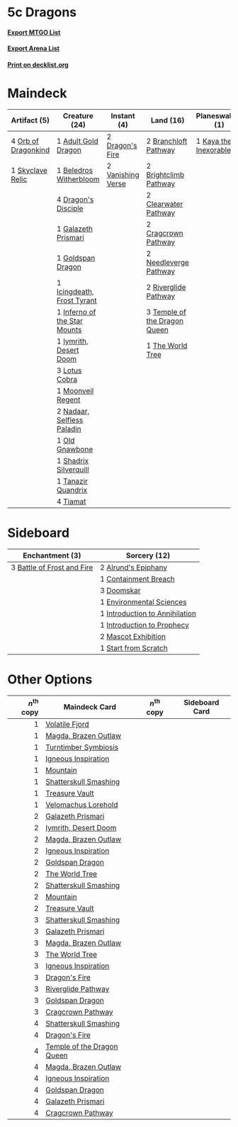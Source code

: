 # 5c Dragons

#### [Export MTGO List](../collection/5c%20Dragons/5c%20Dragons.txt)
#### [Export Arena List](../collection/5c%20Dragons/5c%20Dragons_arena.txt)
#### [Print on decklist.org](http://decklist.org/?deckmain=1%09Adult%20Gold%20Dragon%0A2%09Barkchannel%20Pathway%0A1%09Beledros%20Witherbloom%0A2%09Blightstep%20Pathway%0A2%09Branchloft%20Pathway%0A2%09Brightclimb%20Pathway%0A2%09Clearwater%20Pathway%0A2%09Cragcrown%20Pathway%0A2%09Darkbore%20Pathway%0A4%09Dragon's%20Disciple%0A2%09Dragon's%20Fire%0A2%09Esika,%20God%20of%20the%20Tree%0A1%09Galazeth%20Prismari%0A1%09Goldspan%20Dragon%0A2%09Hengegate%20Pathway%0A1%09Icingdeath,%20Frost%20Tyrant%0A1%09Inferno%20of%20the%20Star%20Mounts%0A1%09Iymrith,%20Desert%20Doom%0A1%09Kaya%20the%20Inexorable%0A3%09Lotus%20Cobra%0A1%09Moonveil%20Regent%0A2%09Nadaar,%20Selfless%20Paladin%0A2%09Needleverge%20Pathway%0A1%09Old%20Gnawbone%0A4%09Orb%20of%20Dragonkind%0A2%09Riverglide%20Pathway%0A1%09Shadrix%20Silverquill%0A1%09Skyclave%20Relic%0A1%09Tanazir%20Quandrix%0A3%09Temple%20of%20the%20Dragon%20Queen%0A1%09The%20World%20Tree%0A4%09Tiamat%0A2%09Vanishing%20Verse&deckside=2%09Alrund's%20Epiphany%0A3%09Battle%20of%20Frost%20and%20Fire%0A1%09Containment%20Breach%0A3%09Doomskar%0A1%09Environmental%20Sciences%0A1%09Introduction%20to%20Annihilation%0A1%09Introduction%20to%20Prophecy%0A2%09Mascot%20Exhibition%0A1%09Start%20from%20Scratch)
# Maindeck

|                                         Artifact (5)                                         |                                             Creature (24)                                             |                                        Instant (4)                                         |                                               Land (16)                                               |                                        Planeswalker (1)                                        |      Unknown (10)      |
|----------------------------------------------------------------------------------------------|-------------------------------------------------------------------------------------------------------|--------------------------------------------------------------------------------------------|-------------------------------------------------------------------------------------------------------|------------------------------------------------------------------------------------------------|------------------------|
|4 [Orb of Dragonkind](http://gatherer.wizards.com/Pages/Card/Details.aspx?multiverseid=527444)|1 [Adult Gold Dragon](http://gatherer.wizards.com/Pages/Card/Details.aspx?multiverseid=527503)         |2 [Dragon's Fire](http://gatherer.wizards.com/Pages/Card/Details.aspx?multiverseid=527426)  |2 [Branchloft Pathway](http://gatherer.wizards.com/Pages/Card/Details.aspx?multiverseid=491909)        |1 [Kaya the Inexorable](http://gatherer.wizards.com/Pages/Card/Details.aspx?multiverseid=503834)|2 Barkchannel Pathway   |
|1 [Skyclave Relic](http://gatherer.wizards.com/Pages/Card/Details.aspx?multiverseid=491903)   |1 [Beledros Witherbloom](http://gatherer.wizards.com/Pages/Card/Details.aspx?multiverseid=513655)      |2 [Vanishing Verse](http://gatherer.wizards.com/Pages/Card/Details.aspx?multiverseid=513736)|2 [Brightclimb Pathway](http://gatherer.wizards.com/Pages/Card/Details.aspx?multiverseid=491911)       |                                                                                                |2 Blightstep Pathway    |
|                                                                                              |4 [Dragon's Disciple](http://gatherer.wizards.com/Pages/Card/Details.aspx?multiverseid=527300)         |                                                                                            |2 [Clearwater Pathway](http://gatherer.wizards.com/Pages/Card/Details.aspx?multiverseid=491913)        |                                                                                                |2 Darkbore Pathway      |
|                                                                                              |1 [Galazeth Prismari](http://gatherer.wizards.com/Pages/Card/Details.aspx?multiverseid=513681)         |                                                                                            |2 [Cragcrown Pathway](http://gatherer.wizards.com/Pages/Card/Details.aspx?multiverseid=491915)         |                                                                                                |2 Esika, God of the Tree|
|                                                                                              |1 [Goldspan Dragon](http://gatherer.wizards.com/Pages/Card/Details.aspx?multiverseid=503751)           |                                                                                            |2 [Needleverge Pathway](http://gatherer.wizards.com/Pages/Card/Details.aspx?multiverseid=491918)       |                                                                                                |2 Hengegate Pathway     |
|                                                                                              |1 [Icingdeath, Frost Tyrant](http://gatherer.wizards.com/Pages/Card/Details.aspx?multiverseid=527307)  |                                                                                            |2 [Riverglide Pathway](http://gatherer.wizards.com/Pages/Card/Details.aspx?multiverseid=491920)        |                                                                                                |                        |
|                                                                                              |1 [Inferno of the Star Mounts](http://gatherer.wizards.com/Pages/Card/Details.aspx?multiverseid=527438)|                                                                                            |3 [Temple of the Dragon Queen](http://gatherer.wizards.com/Pages/Card/Details.aspx?multiverseid=527547)|                                                                                                |                        |
|                                                                                              |1 [Iymrith, Desert Doom](http://gatherer.wizards.com/Pages/Card/Details.aspx?multiverseid=527349)      |                                                                                            |1 [The World Tree](http://gatherer.wizards.com/Pages/Card/Details.aspx?multiverseid=503895)            |                                                                                                |                        |
|                                                                                              |3 [Lotus Cobra](http://gatherer.wizards.com/Pages/Card/Details.aspx?multiverseid=438740)               |                                                                                            |                                                                                                       |                                                                                                |                        |
|                                                                                              |1 [Moonveil Regent](http://gatherer.wizards.com/Pages/Card/Details.aspx?multiverseid=534928)           |                                                                                            |                                                                                                       |                                                                                                |                        |
|                                                                                              |2 [Nadaar, Selfless Paladin](http://gatherer.wizards.com/Pages/Card/Details.aspx?multiverseid=527314)  |                                                                                            |                                                                                                       |                                                                                                |                        |
|                                                                                              |1 [Old Gnawbone](http://gatherer.wizards.com/Pages/Card/Details.aspx?multiverseid=527484)              |                                                                                            |                                                                                                       |                                                                                                |                        |
|                                                                                              |1 [Shadrix Silverquill](http://gatherer.wizards.com/Pages/Card/Details.aspx?multiverseid=513722)       |                                                                                            |                                                                                                       |                                                                                                |                        |
|                                                                                              |1 [Tanazir Quandrix](http://gatherer.wizards.com/Pages/Card/Details.aspx?multiverseid=513732)          |                                                                                            |                                                                                                       |                                                                                                |                        |
|                                                                                              |4 [Tiamat](http://gatherer.wizards.com/Pages/Card/Details.aspx?multiverseid=527522)                    |                                                                                            |                                                                                                       |                                                                                                |                        |


# Sideboard

|                                           Enchantment (3)                                           |                                              Sorcery (12)                                               |
|-----------------------------------------------------------------------------------------------------|---------------------------------------------------------------------------------------------------------|
|3 [Battle of Frost and Fire](http://gatherer.wizards.com/Pages/Card/Details.aspx?multiverseid=503820)|2 [Alrund's Epiphany](http://gatherer.wizards.com/Pages/Card/Details.aspx?multiverseid=503648)           |
|                                                                                                     |1 [Containment Breach](http://gatherer.wizards.com/Pages/Card/Details.aspx?multiverseid=513602)          |
|                                                                                                     |3 [Doomskar](http://gatherer.wizards.com/Pages/Card/Details.aspx?multiverseid=503613)                    |
|                                                                                                     |1 [Environmental Sciences](http://gatherer.wizards.com/Pages/Card/Details.aspx?multiverseid=513477)      |
|                                                                                                     |1 [Introduction to Annihilation](http://gatherer.wizards.com/Pages/Card/Details.aspx?multiverseid=513479)|
|                                                                                                     |1 [Introduction to Prophecy](http://gatherer.wizards.com/Pages/Card/Details.aspx?multiverseid=513480)    |
|                                                                                                     |2 [Mascot Exhibition](http://gatherer.wizards.com/Pages/Card/Details.aspx?multiverseid=513481)           |
|                                                                                                     |1 [Start from Scratch](http://gatherer.wizards.com/Pages/Card/Details.aspx?multiverseid=513591)          |


# Other Options

|*n*<sup>th</sup> copy|                                            Maindeck Card                                            |*n*<sup>th</sup> copy|Sideboard Card|
|--------------------:|-----------------------------------------------------------------------------------------------------|---------------------|--------------|
|                    1|[Volatile Fjord](http://gatherer.wizards.com/Pages/Card/Details.aspx?multiverseid=503893)            |                     |              |
|                    1|[Magda, Brazen Outlaw](http://gatherer.wizards.com/Pages/Card/Details.aspx?multiverseid=503754)      |                     |              |
|                    1|[Turntimber Symbiosis](http://gatherer.wizards.com/Pages/Card/Details.aspx?multiverseid=491864)      |                     |              |
|                    1|[Igneous Inspiration](http://gatherer.wizards.com/Pages/Card/Details.aspx?multiverseid=513584)       |                     |              |
|                    1|[Mountain](http://gatherer.wizards.com/Pages/Card/Details.aspx?multiverseid=439859)                  |                     |              |
|                    1|[Shatterskull Smashing](http://gatherer.wizards.com/Pages/Card/Details.aspx?multiverseid=491802)     |                     |              |
|                    1|[Treasure Vault](http://gatherer.wizards.com/Pages/Card/Details.aspx?multiverseid=527548)            |                     |              |
|                    1|[Velomachus Lorehold](http://gatherer.wizards.com/Pages/Card/Details.aspx?multiverseid=513737)       |                     |              |
|                    2|[Galazeth Prismari](http://gatherer.wizards.com/Pages/Card/Details.aspx?multiverseid=513681)         |                     |              |
|                    2|[Iymrith, Desert Doom](http://gatherer.wizards.com/Pages/Card/Details.aspx?multiverseid=527349)      |                     |              |
|                    2|[Magda, Brazen Outlaw](http://gatherer.wizards.com/Pages/Card/Details.aspx?multiverseid=503754)      |                     |              |
|                    2|[Igneous Inspiration](http://gatherer.wizards.com/Pages/Card/Details.aspx?multiverseid=513584)       |                     |              |
|                    2|[Goldspan Dragon](http://gatherer.wizards.com/Pages/Card/Details.aspx?multiverseid=503751)           |                     |              |
|                    2|[The World Tree](http://gatherer.wizards.com/Pages/Card/Details.aspx?multiverseid=503895)            |                     |              |
|                    2|[Shatterskull Smashing](http://gatherer.wizards.com/Pages/Card/Details.aspx?multiverseid=491802)     |                     |              |
|                    2|[Mountain](http://gatherer.wizards.com/Pages/Card/Details.aspx?multiverseid=439859)                  |                     |              |
|                    2|[Treasure Vault](http://gatherer.wizards.com/Pages/Card/Details.aspx?multiverseid=527548)            |                     |              |
|                    3|[Shatterskull Smashing](http://gatherer.wizards.com/Pages/Card/Details.aspx?multiverseid=491802)     |                     |              |
|                    3|[Galazeth Prismari](http://gatherer.wizards.com/Pages/Card/Details.aspx?multiverseid=513681)         |                     |              |
|                    3|[Magda, Brazen Outlaw](http://gatherer.wizards.com/Pages/Card/Details.aspx?multiverseid=503754)      |                     |              |
|                    3|[The World Tree](http://gatherer.wizards.com/Pages/Card/Details.aspx?multiverseid=503895)            |                     |              |
|                    3|[Igneous Inspiration](http://gatherer.wizards.com/Pages/Card/Details.aspx?multiverseid=513584)       |                     |              |
|                    3|[Dragon's Fire](http://gatherer.wizards.com/Pages/Card/Details.aspx?multiverseid=527426)             |                     |              |
|                    3|[Riverglide Pathway](http://gatherer.wizards.com/Pages/Card/Details.aspx?multiverseid=491920)        |                     |              |
|                    3|[Goldspan Dragon](http://gatherer.wizards.com/Pages/Card/Details.aspx?multiverseid=503751)           |                     |              |
|                    3|[Cragcrown Pathway](http://gatherer.wizards.com/Pages/Card/Details.aspx?multiverseid=491915)         |                     |              |
|                    4|[Shatterskull Smashing](http://gatherer.wizards.com/Pages/Card/Details.aspx?multiverseid=491802)     |                     |              |
|                    4|[Dragon's Fire](http://gatherer.wizards.com/Pages/Card/Details.aspx?multiverseid=527426)             |                     |              |
|                    4|[Temple of the Dragon Queen](http://gatherer.wizards.com/Pages/Card/Details.aspx?multiverseid=527547)|                     |              |
|                    4|[Magda, Brazen Outlaw](http://gatherer.wizards.com/Pages/Card/Details.aspx?multiverseid=503754)      |                     |              |
|                    4|[Igneous Inspiration](http://gatherer.wizards.com/Pages/Card/Details.aspx?multiverseid=513584)       |                     |              |
|                    4|[Goldspan Dragon](http://gatherer.wizards.com/Pages/Card/Details.aspx?multiverseid=503751)           |                     |              |
|                    4|[Galazeth Prismari](http://gatherer.wizards.com/Pages/Card/Details.aspx?multiverseid=513681)         |                     |              |
|                    4|[Cragcrown Pathway](http://gatherer.wizards.com/Pages/Card/Details.aspx?multiverseid=491915)         |                     |              |

